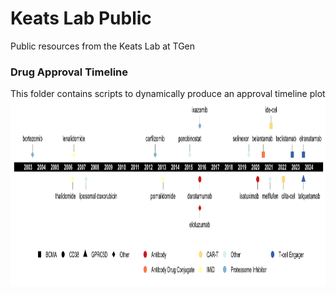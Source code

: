# Keats Lab Public
Public resources from the Keats Lab at TGen

### Drug Approval Timeline
This folder contains scripts to dynamically produce an approval timeline plot
<img src="/images/MM_Drug_Approvals_TargetName.png" width="900" height="300" align="center" title="Approval Timeline">
